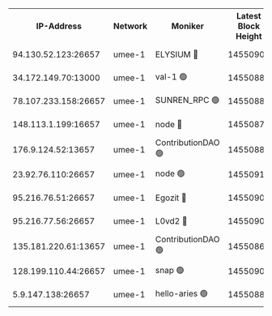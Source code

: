 


<table><tr><th>IP-Address</th><th>Network</th><th>Moniker</th><th>Latest Block Height</th><th>Earliest Block Height</th><th>Catching Up</th><th>Tx Index</th><th>Voting Power</th><th>Scan Time</th></tr><tr><td>94.130.52.123:26657</td><td>umee-1</td><td>ELYSIUM 🔴</td><td>14550902</td><td>3216011</td><td>False</td><td>off</td><td>26988707</td><td>2024-11-03T08:26:15.683542589UTC</td></tr><tr><td>34.172.149.70:13000</td><td>umee-1</td><td>val-1 🟢</td><td>14550882</td><td>12632001</td><td>False</td><td>off</td><td>0</td><td>2024-11-03T08:24:28.245631315UTC</td></tr><tr><td>78.107.233.158:26657</td><td>umee-1</td><td>SUNREN_RPC 🟢</td><td>14550889</td><td>13338194</td><td>False</td><td>on</td><td>0</td><td>2024-11-03T08:25:05.178214687UTC</td></tr><tr><td>148.113.1.199:16657</td><td>umee-1</td><td>node 🔴</td><td>14550870</td><td>13570001</td><td>False</td><td>off</td><td>1636217</td><td>2024-11-03T08:23:23.341509188UTC</td></tr><tr><td>176.9.124.52:13657</td><td>umee-1</td><td>ContributionDAO 🟢</td><td>14550887</td><td>13924595</td><td>False</td><td>on</td><td>0</td><td>2024-11-03T08:24:56.050155145UTC</td></tr><tr><td>23.92.76.110:26657</td><td>umee-1</td><td>node 🟢</td><td>14550915</td><td>14446001</td><td>False</td><td>on</td><td>0</td><td>2024-11-03T08:27:34.610835068UTC</td></tr><tr><td>95.216.76.51:26657</td><td>umee-1</td><td>Egozit 🔴</td><td>14550902</td><td>14450902</td><td>False</td><td>off</td><td>38547421</td><td>2024-11-03T08:26:15.367132880UTC</td></tr><tr><td>95.216.77.56:26657</td><td>umee-1</td><td>L0vd2 🔴</td><td>14550909</td><td>14450909</td><td>False</td><td>off</td><td>38325907</td><td>2024-11-03T08:26:56.234065935UTC</td></tr><tr><td>135.181.220.61:13657</td><td>umee-1</td><td>ContributionDAO 🟢</td><td>14550869</td><td>14547919</td><td>False</td><td>off</td><td>0</td><td>2024-11-03T08:23:18.065717391UTC</td></tr><tr><td>128.199.110.44:26657</td><td>umee-1</td><td>snap 🟢</td><td>14550907</td><td>14549261</td><td>False</td><td>off</td><td>0</td><td>2024-11-03T08:26:44.802544100UTC</td></tr><tr><td>5.9.147.138:26657</td><td>umee-1</td><td>hello-aries 🟢</td><td>14550882</td><td>14549461</td><td>False</td><td>off</td><td>0</td><td>2024-11-03T08:24:24.872767317UTC</td></tr></table>